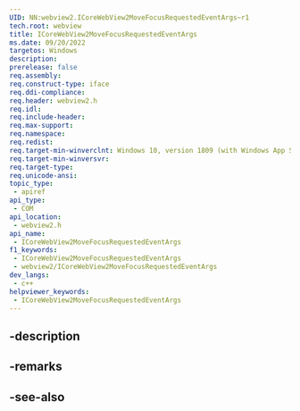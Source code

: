 ```yaml
---
UID: NN:webview2.ICoreWebView2MoveFocusRequestedEventArgs~r1
tech.root: webview
title: ICoreWebView2MoveFocusRequestedEventArgs
ms.date: 09/20/2022
targetos: Windows
description: 
prerelease: false
req.assembly: 
req.construct-type: iface
req.ddi-compliance: 
req.header: webview2.h
req.idl: 
req.include-header: 
req.max-support: 
req.namespace: 
req.redist: 
req.target-min-winverclnt: Windows 10, version 1809 (with Windows App SDK 1.1 or later)
req.target-min-winversvr: 
req.target-type: 
req.unicode-ansi: 
topic_type:
 - apiref
api_type:
 - COM
api_location:
 - webview2.h
api_name:
 - ICoreWebView2MoveFocusRequestedEventArgs
f1_keywords:
 - ICoreWebView2MoveFocusRequestedEventArgs
 - webview2/ICoreWebView2MoveFocusRequestedEventArgs
dev_langs:
 - c++
helpviewer_keywords:
 - ICoreWebView2MoveFocusRequestedEventArgs
---
```


## -description

## -remarks

## -see-also

